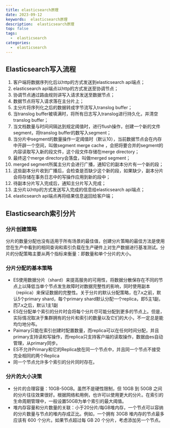 ```yaml
---
title: elasticsearch原理
date: 2023-09-12
keywords:  elasticsearch原理
description:  elasticsearch原理
top: false
tags:
  -  elasticsearch
categories:
  -  elasticsearch
---
```


## Elasticsearch写入流程 

1. 客户端将数据序列化后以http的方式发送到elasticsearch api端点；
2. elasticsearch api端点以http的方式发送至协调节点；
3. 协调节点通过路由规则讲写入请求发送至数据节点；
4. 数据节点将写入请求落在主分片上；
5. 主分片将序列化之后的数据转成字节流写入translog buffer；
6. 当translog buffer被填满时，将所有日志写入translog进行持久化，并清空translog buffer；
7. 当文档数量与时间间隔达到规定阈值时，进行flush操作，创建一个新的文件segment，将translog buffer的数写入segment；
8. 当分片中segment的数量操作一定阈值时（默认10），当前数据节点会在内存中开辟一个空间，叫做segment merge cache ，会把将要合并的segment的内容读取写入新的段文件，这个段文件存储在merge directory；
9. 最终这个merge directory会落盘，叫做merged segment；
10. merged segment所属主分片会进行广播，通知它的副本分片有一个新的段；
11. 这些副本分片收到广播后，会检查是否缺少这个新的段，如果缺少，副本分片会将存储在事务日志中的写操作应用到新的段中；
12. 待副本分片写入完成后，通知主分片写入完成；
13. 主分片以http的方式发送写入完成的信息给elasticsearch api端点；
14. elasticsearch api端点再将结果信息返回给客户端；


## Elasticsearch索引分片

### 分片创建策略 

分片的数量分配也没有适用于所有场景的最佳值，创建分片策略的最佳方法是使用您在生产中看到的相同查询和索引负载在生产硬件上对生产数据进行基准测试。分片的分配策略主要从两个指标来衡量：即数量和单个分片的大小。

### 分片分配的基本策略 

- ES使用数据分片（shard）来提高服务的可用性，将数据分散保存在不同的节点上以降低当单个节点发生故障时对数据完整性的影响，同时使用副本（repiica）来保证数据的完整性。关于分片的默认分配策略，在7.x之前，默认5个primary shard，每个primary shard默认分配一个replica，即5主1副，而7.x之后，默认1主1副
- ES在分配单个索引的分片时会将每个分片尽可能分配到更多的节点上。但是，实际情况取决于集群拥有的分片和索引的数量以及它们的大小，不一定总是能均匀地分布。
- Paimary只能在索引创建时配置数量，而replica可以在任何时间分配，并且primary支持读和写操作，而replica只支持客户端的读取操作，数据由es自动管理，从primary同步。
- ES不允许Primary和它的Replica放在同一个节点中，并且同一个节点不接受完全相同的两个Replica
- 同一个节点允许多个索引的分片同时存在。

### 分片的大小决策
- 分片的合理容量：10GB-50GB。虽然不是硬性限制，但 10GB 到 50GB 之间的分片往往效果很好。根据网络和用例，也许可以使用更大的分片。在索引的生命周期管理中，一般设置50GB为单个索引的最大阈值。
- 堆内存容量和分片数量的关联：小于20分片/每GB堆内存，一个节点可以容纳的分片数量与节点的堆内存成正比。例如，一个拥有 30GB 堆内存的节点最多应该有 600 个分片。如果节点超过每 GB 20 个分片，考虑添加另一个节点。



